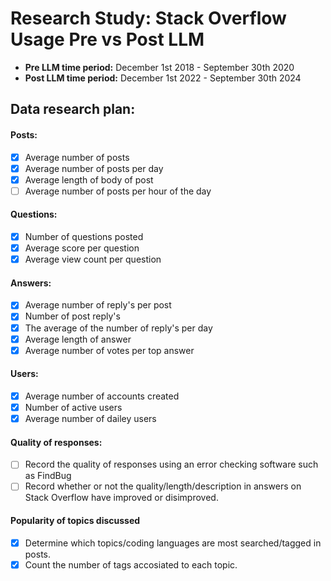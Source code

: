 # Research Study: Stack Overflow Usage Pre vs Post LLM
- **Pre LLM time period:** December 1st 2018 - September 30th 2020
- **Post LLM time period:** December 1st 2022 - September 30th 2024

## Data research plan:
#### Posts:
- [X] Average number of posts
- [X] Average number of posts per day
- [X] Average length of body of post
- [ ] Average number of posts per hour of the day
#### Questions:
- [X] Number of questions posted
- [X] Average score per question
- [X] Average view count per question
#### Answers:
- [X] Average number of reply's per post
- [X] Number of post reply's
- [X] The average of the number of reply's per day
- [X] Average length of answer
- [X] Average number of votes per top answer
#### Users:
- [X] Average number of accounts created
- [X] Number of active users
- [X] Average number of dailey users
#### Quality of responses:
- [ ] Record the quality of responses using an error checking software such as FindBug
- [ ] Record whether or not the quality/length/description in answers on Stack Overflow have improved or disimproved.
#### Popularity of topics discussed
- [X] Determine which topics/coding languages are most searched/tagged in posts.
- [X] Count the number of tags accosiated to each topic.
